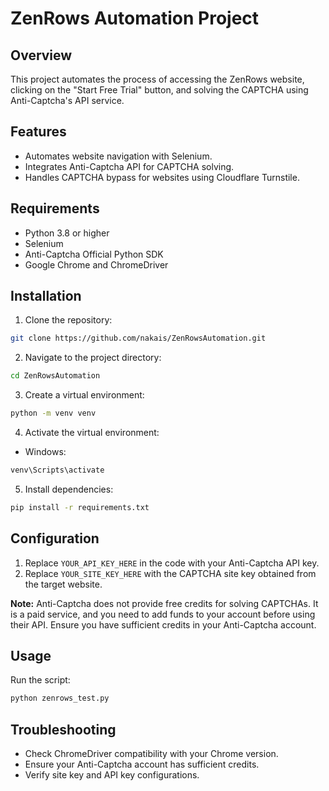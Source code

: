 # ZenRows Automation Project

## Overview
This project automates the process of accessing the ZenRows website, clicking on the "Start Free Trial" button, and solving the CAPTCHA using Anti-Captcha's API service.

## Features
- Automates website navigation with Selenium.
- Integrates Anti-Captcha API for CAPTCHA solving.
- Handles CAPTCHA bypass for websites using Cloudflare Turnstile.

## Requirements
- Python 3.8 or higher
- Selenium
- Anti-Captcha Official Python SDK
- Google Chrome and ChromeDriver

## Installation
1. Clone the repository:
```bash
git clone https://github.com/nakais/ZenRowsAutomation.git
```
2. Navigate to the project directory:
```bash
cd ZenRowsAutomation
```
3. Create a virtual environment:
```bash
python -m venv venv
```
4. Activate the virtual environment:
- Windows:
```bash
venv\Scripts\activate
```
5. Install dependencies:
```bash
pip install -r requirements.txt
```

## Configuration
1. Replace `YOUR_API_KEY_HERE` in the code with your Anti-Captcha API key.
2. Replace `YOUR_SITE_KEY_HERE` with the CAPTCHA site key obtained from the target website.

**Note:**
Anti-Captcha does not provide free credits for solving CAPTCHAs. It is a paid service, and you need to add funds to your account before using their API. Ensure you have sufficient credits in your Anti-Captcha account.

## Usage
Run the script:
```bash
python zenrows_test.py
```

## Troubleshooting
- Check ChromeDriver compatibility with your Chrome version.
- Ensure your Anti-Captcha account has sufficient credits.
- Verify site key and API key configurations.


